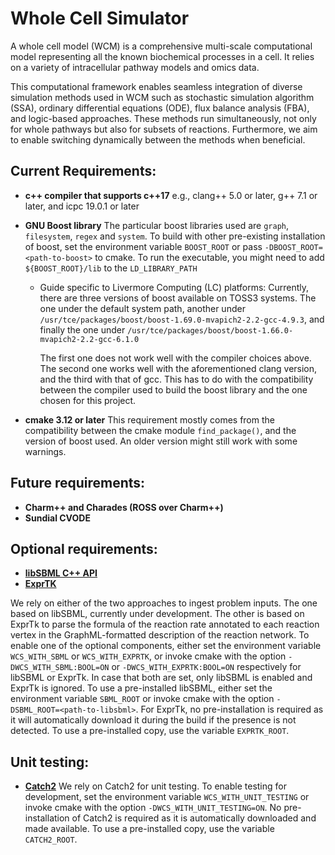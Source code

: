 # Whole Cell Simulator
 A whole cell model (WCM)  is a comprehensive multi-scale computational
 model representing all the known biochemical processes in a cell. It relies
 on a variety of intracellular pathway models and omics data.

 This computational framework  enables  seamless integration of diverse
 simulation methods used in WCM such as stochastic simulation algorithm
 (SSA), ordinary differential equations (ODE), flux balance analysis (FBA),
 and logic-based approaches.
 These methods run simultaneously, not only for whole pathways but
 also for subsets of reactions. Furthermore, we aim to enable switching
 dynamically between the methods when beneficial.

## Current Requirements:
 + **c++ compiler that supports c++17**
   e.g., clang++ 5.0 or later, g++ 7.1 or later, and icpc 19.0.1 or later

 + **GNU Boost library**
   The particular boost libraries used are `graph`, `filesystem`, `regex` and
   `system`.
   To build with other pre-existing installation of boost, set the environment
   variable `BOOST_ROOT` or pass `-DBOOST_ROOT=<path-to-boost>`
   to cmake. To run the executable, you might need to add `${BOOST_ROOT}/lib`
   to the `LD_LIBRARY_PATH`
   - Guide specific to Livermore Computing (LC) platforms:
     Currently, there are three versions of boost available on TOSS3 systems.
     The one under the default system path, another under
     `/usr/tce/packages/boost/boost-1.69.0-mvapich2-2.2-gcc-4.9.3`, and finally
     the one under `/usr/tce/packages/boost/boost-1.66.0-mvapich2-2.2-gcc-6.1.0`

     The first one does not work well with the compiler choices above.
     The second one works well with the aforementioned clang version, and the
     third with that of gcc. This has to do with the compatibility between the
     compiler used to build the boost library and the one chosen for this project.
 + **cmake 3.12 or later**
   This requirement mostly comes from the compatibility between the cmake
   module `find_package()`, and the version of boost used. An older version
   might still work with some warnings.

## Future requirements:
 + **Charm++ and Charades (ROSS over Charm++)**
 + **Sundial CVODE**

## Optional requirements:
 + [**libSBML C++ API**](http://sbml.org/Software/libSBML)
 + [**ExprTK**](https://github.com/ArashPartow/exprtk)

 We rely on either of the two approaches to ingest problem inputs. The one
 based on libSBML, currently under development. The other is based on ExprTk
 to parse the formula of the reaction rate annotated to each reaction
 vertex in the GraphML-formatted description of the reaction network.
 To enable one of the optional components, either set the environment
 variable `WCS_WITH_SBML` or `WCS_WITH_EXPRTK`, or invoke cmake with
 the option `-DWCS_WITH_SBML:BOOL=ON` or `-DWCS_WITH_EXPRTK:BOOL=ON`
 respectively for libSBML or ExprTk.
 In case that both are set, only libSBML is enabled and ExprTk is ignored.
 To use a pre-installed libSBML, either set the environment variable
 `SBML_ROOT` or invoke cmake with the option `-DSBML_ROOT=<path-to-libsbml>`.
 For ExprTk, no pre-installation is required as it will automatically download
 it during the build if the presence is not detected. To use a pre-installed
 copy, use the variable `EXPRTK_ROOT`.

## Unit testing:
 + [**Catch2**](https://github.com/catchorg/Catch2)
 We rely on Catch2 for unit testing. To enable testing for development, set
 the environment variable `WCS_WITH_UNIT_TESTING` or invoke cmake with the
 option `-DWCS_WITH_UNIT_TESTING=ON`. No pre-installation of Catch2 is required
 as it is automatically downloaded and made available. To use a pre-installed
 copy, use the variable `CATCH2_ROOT`.
